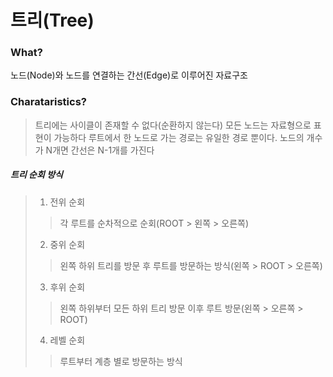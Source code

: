 # 트리(Tree)
### What?
노드(Node)와 노드를 연결하는 간선(Edge)로 이루어진 자료구조
### Charataristics?
> 트리에는 사이클이 존재할 수 없다(순환하지 않는다)
> 모든 노드는 자료형으로 표현이 가능하다
> 루트에서 한 노드로 가는 경로는 유일한 경로 뿐이다.
> 노드의 개수가 N개면 간선은 N-1개를 가진다
##### 트리 순회 방식
> 1. 전위 순회
>> 각 루트를 순차적으로 순회(ROOT > 왼쪽 > 오른쪽)
> 2. 중위 순회
>> 왼쪽 하위 트리를 방문 후 루트를 방문하는 방식(왼쪽 > ROOT > 오른쪽)
> 3. 후위 순회
>> 왼쪽 하위부터 모든 하위 트리 방문 이후 루트 방문(왼쪽 > 오른쪽 > ROOT)
> 4. 레벨 순회
>> 루트부터 계층 별로 방문하는 방식
